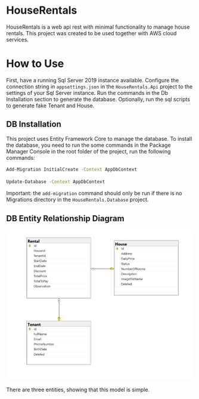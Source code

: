 # HouseRentals

HouseRentals is a web api rest with minimal functionality to manage house rentals.
This project was created to be used together with AWS cloud services.

# How to Use

First, have a running Sql Server 2019 instance available.
Configure the connection string in `appsettings.json` in the `HouseRentals.Api` project to the settings of your Sql Server instance.
Run the commands in the Db Installation section to generate the database.
Optionally, run the sql scripts to generate fake Tenant and House.

## DB Installation

This project uses Entity Framework Core to manage the database. To install the database, you need to run the some commands in the Package Manager Console
in the root folder of the project, run the following commands:

```bash
Add-Migration InitialCreate -Context AppDbContext

Update-Database -Context AppDbContext
```

Important: the `add-migration` command should only be run if there is no Migrations directory in the `HouseRentals.Database` project.

## DB Entity Relationship Diagram

![Entity relationship](/Docs/Images/er.png)

There are three entities, showing that this model is simple.
